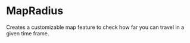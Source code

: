 # MapRadius
Creates a customizable map feature to check how far you can travel in a given time frame. 
